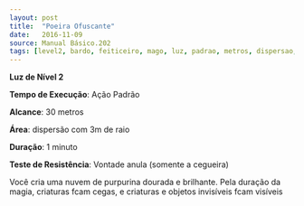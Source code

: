 ```yaml
---
layout: post
title:  "Poeira Ofuscante"
date:   2016-11-09
source: Manual Básico.202
tags: [level2, bardo, feiticeiro, mago, luz, padrao, metros, dispersao, minuto, vontade, anula]
---
```


**Luz de Nível 2**

**Tempo de Execução**: Ação Padrão

**Alcance**: 30 metros

**Área**: dispersão com 3m de raio

**Duração**: 1 minuto

**Teste de Resistência**: Vontade anula (somente a cegueira)

Você cria uma nuvem de purpurina dourada e brilhante. Pela duração da magia, criaturas fcam cegas, e criaturas e objetos invisíveis fcam visíveis